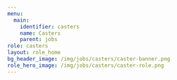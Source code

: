 ```yaml
---
menu:
  main:
    identifier: casters
    name: Casters
    parent: jobs
role: casters
layout: role_home
bg_header_image: /img/jobs/casters/caster-banner.png
role_hero_image: /img/jobs/casters/caster-role.png
---
```

 